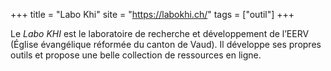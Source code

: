 +++
title = "Labo Khi"
site = "https://labokhi.ch/"
tags = ["outil"]
+++

Le *Labo KHI* est le laboratoire de recherche et développement de l’EERV (Église évangélique réformée du canton de Vaud). Il développe ses propres outils et propose une belle collection de ressources en ligne.
